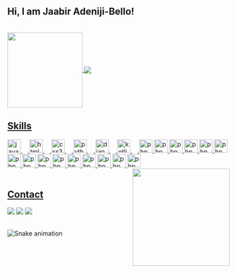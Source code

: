 ## Hi, I am Jaabir Adeniji-Bello! 
</br>

 <div>
  <a href="https://github.com/Tolubori07">
   <img align="center" height="170" src="https://github-readme-stats.vercel.app/api/top-langs/?username=Tolubori07&layout=compact&langs_count=16&theme=dracula"/>
  <img align="center" src="https://github-readme-stats.vercel.app/api?username=Tolubori07&show_icons=true&theme=dracula&include_all_commits=true&count_private=true&hide=issues"/>
</div>
 
 ## Skills
<div align="left">
  <img src="https://cdn.jsdelivr.net/gh/devicons/devicon/icons/javascript/javascript-original.svg" height="30" alt="javascript logo"  />
  <img width="12" />
  <img src="https://cdn.jsdelivr.net/gh/devicons/devicon/icons/html5/html5-original.svg" height="30" alt="html5 logo"  />
  <img width="12" />
  <img src="https://cdn.jsdelivr.net/gh/devicons/devicon/icons/css3/css3-original.svg" height="30" alt="css3 logo"  />
  <img width="12" />
  <img src="https://cdn.jsdelivr.net/gh/devicons/devicon/icons/python/python-original.svg" height="30" alt="python logo"  />
  <img width="12" />
  <img src="https://cdn.jsdelivr.net/gh/devicons/devicon/icons/django/django-plain.svg" height="30" alt="django logo"  />
  <img width="12" />
  <img src="https://cdn.jsdelivr.net/gh/devicons/devicon/icons/kotlin/kotlin-original.svg" height="30" alt="kotlin logo"  />
  <img width="12" />
  <img src="https://cdn.jsdelivr.net/gh/devicons/devicon/icons/php/php-original.svg" height="30" alt="php logo"  />
  <img src="https://cdn.jsdelivr.net/gh/devicons/devicon/icons/react/react-original.svg" height="30" alt="php logo"  />
  <img src="https://cdn.jsdelivr.net/gh/devicons/devicon/icons/sass/sass-original.svg" height="30" alt="php logo"  />
  <img src="https://cdn.jsdelivr.net/gh/devicons/devicon/icons/tailwindcss/tailwindcss-original.svg" height="30" alt="php logo"  />
   <img src="https://cdn.jsdelivr.net/gh/devicons/devicon/icons/bootstrap/bootstrap-original.svg" height="30" alt="php logo"  />
   <img src="https://cdn.jsdelivr.net/gh/devicons/devicon/icons/nodejs/nodejs-original.svg" height="30" alt="php logo"  />
    <img src="https://cdn.jsdelivr.net/gh/devicons/devicon/icons/astro/astro-original.svg" height="30" alt="php logo"  />
   <img src="https://cdn.jsdelivr.net/gh/devicons/devicon/icons/bun/bun-original.svg" height="30" alt="php logo"  />
    <img src="https://cdn.jsdelivr.net/gh/devicons/devicon/icons/djangorest/djangorest-original.svg" height="30" alt="php logo"  />
    <img src="https://cdn.jsdelivr.net/gh/devicons/devicon/icons/jquery/jquery-original.svg" height="30" alt="php logo"  />
     <img src="https://cdn.jsdelivr.net/gh/devicons/devicon/icons/julia/julia-original.svg" height="30" alt="php logo"  />
     <img src="https://cdn.jsdelivr.net/gh/devicons/devicon/icons/markdown/markdown-original.svg" height="30" alt="php logo"  />
    <img src="https://cdn.jsdelivr.net/gh/devicons/devicon/icons/neovim/neovim-original.svg" height="30" alt="php logo"  />
   <img src="https://cdn.jsdelivr.net/gh/devicons/devicon/icons/npm/npm-original.svg" height="30" alt="php logo"  />
   <img src="https://cdn.jsdelivr.net/gh/devicons/devicon/icons/threejs/threejs-original.svg" height="30" alt="php logo"  />
</div><img align="right" height="220" src="https://pbs.twimg.com/media/Fv4Ad_9aYAAmblz?format=jpg&name=large"  />
  
</div>
  
</br>

## Contact 
<div> 
  <a href="https://www.linkedin.com/in/Jaabir-adeniji-bello" target="_blank"><img src="https://img.shields.io/badge/-LinkedIn-%230077B5?style=for-the-badge&logo=linkedin&logoColor=white" target="_blank"></a> 
  <a href="https://instagram.com/jaabir_bello" target="_blank"><img src="https://img.shields.io/badge/-Instagram-%23E4405F?style=for-the-badge&logo=instagram&logoColor=white" target="_blank"></a>
  <a href = "mailto: Tolubori07@gmail.com"><img src="https://img.shields.io/badge/-Gmail-%23333?style=for-the-badge&logo=gmail&logoColor=white" target="_blank"></a>
 </br>
</br>
 
  ![Snake animation](https://github.com/eagrundy/eagrundy/blob/output/github-contribution-grid-snake.svg)
 
</div>
